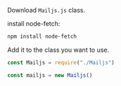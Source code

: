 
Download `Mailjs.js` class.

install node-fetch:

```sh
npm install node-fetch
```

Add it to the class you want to use.

```js
const Mailjs = require("./Mailjs")

const mailjs = new Mailjs()
```
